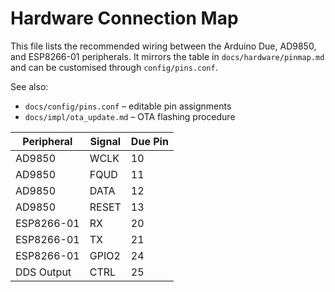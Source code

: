 # Hardware Connection Map

This file lists the recommended wiring between the Arduino Due, AD9850, and ESP8266-01 peripherals. It mirrors the table in `docs/hardware/pinmap.md` and can be customised through `config/pins.conf`.

See also:
- `docs/config/pins.conf` – editable pin assignments
- `docs/impl/ota_update.md` – OTA flashing procedure

| Peripheral | Signal | Due Pin |
|------------|-------|--------|
| AD9850     | WCLK  | 10 |
| AD9850     | FQUD  | 11 |
| AD9850     | DATA  | 12 |
| AD9850     | RESET | 13 |
| ESP8266-01 | RX    | 20 |
| ESP8266-01 | TX    | 21 |
| ESP8266-01 | GPIO2 | 24 |
| DDS Output | CTRL  | 25 |
